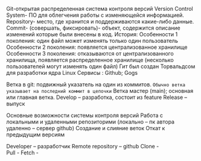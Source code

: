 Git-открытая распределенная система контроля версий
Version Control System- ПО для облегчения работы с изменяющейся информацией.
Repository- место, где хранится и поддерживаются какие-либо данные.
Commit- (совершать, фиксировать)- объект, содержится описание изменений которые были внесены в код.
История: 
Особенности 1 поколения: один файл может изменять только один пользователь
Особенности 2 поколения: появляется централизованное хранилище
Особенности 3 поколения: отказываются от централизованного хранилища, появляется распределенное хранилище (несколько пользователей могут изменять один файл)
Гит был создан Торвальдсом для разработки ядра Linux 
Сервисы : Github; Gogs

Ветка в git: подвижный указатель на один из коммитов. `Обычно ветка указывает на последний коммит в цепочки`
Ветка мастер (main); основная или главная ветка.
Develop – разработка, состоит из feature
Release – выпуск

Основные возможности системы контроля версий
Работа с локальными и удаленными репозиторими (локально – пк автора удаленно – сервер github)
Создание и слияние веток
Откат к предыдущим версиям

Developer – разработчик
Remote repository – github
Clone -  
Pull -
Fetch -

